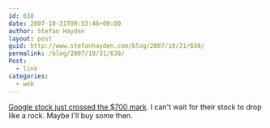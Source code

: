```yaml
---
id: 638
date: 2007-10-31T09:53:46+00:00
author: Stefan Hayden
layout: post
guid: http://www.stefanhayden.com/blog/2007/10/31/638/
permalink: /blog/2007/10/31/638/
Post:
  - link
categories:
  - web
---
```

<a href="http://mashable.com/2007/10/31/google-700/">Google stock just crossed the $700 mark</a>. I can't wait for their stock to drop like a rock. Maybe I'll buy some then.